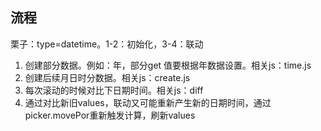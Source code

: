 ## 流程
栗子：type=datetime。1-2：初始化，3-4：联动

1. 创建部分数据。例如：年，部分get 值要根据年数据设置。相关js：time.js
2. 创建后续月日时分数据。相关js：create.js
3. 每次滚动的时候对比下日期时间。相关js：diff
4. 通过对比新旧values，联动又可能重新产生新的日期时间，通过picker.movePor重新触发计算，刷新values